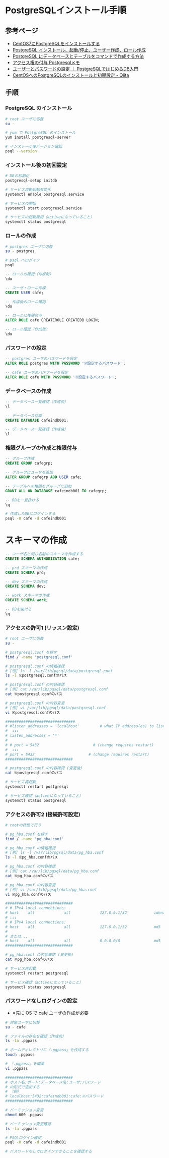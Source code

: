 # PostgreSQLインストール手順

## 参考ページ
- [CentOS7にPostgreSQLをインストールする](https://qiita.com/jinnai73/items/af58bdac6fca869933c7)
- [PostgreSQL インストール、起動/停止、ユーザー作成、ロール作成](https://qiita.com/tomsyoya/items/d09652ad2977d70c5e43)
- [PostgreSQL にデータベースとテーブルをコマンドで作成する方法](https://www.webolve.com/basic/sql/create-db-and-table-postgresql/)
- [アクセス権の付与 Postgresqlメモ](http://www.cgis.biz/others/postgresql/18/)
- [ユーザーとパスワードの設定 ｜ PostgreSQLではじめるDB入門](http://db-study.com/archives/121)
- [CentOSへのPostgreSQLのインストールと初期設定 \- Qiita](https://qiita.com/9ryuuuuu/items/9bc80396cbd6b4b2fc95)

## 手順

### PostgreSQL のインストール

```bash
# root ユーザに切替
su -

# yum で PostgreSQL のインストール
yum install postgresql-server

# インストール後バージョン確認
psql --version
```


### インストール後の初回設定

```bash
# DBの初期化
postgresql-setup initdb

# サービス自動起動有効化
systemctl enable postgresql.service

# サービスの開始
systemctl start postgresql.service

# サービスの起動確認（activeになっていること）
systemctl status postgresql
```


### ロールの作成

```bash
# postgres ユーザに切替
su - postgres

# psql へログイン
psql
```

```sql
-- ロールの確認（作成前）
\du

-- ユーザ・ロール作成
CREATE USER cafe;

-- 作成後のロール確認
\du

-- ロールに権限付与
ALTER ROLE cafe CREATEROLE CREATEDB LOGIN;

-- ロール確認（作成後）
\du
```


### パスワードの設定

```sql
-- postgres ユーザのパスワードを設定
ALTER ROLE postgres WITH PASSWORD '※設定するパスワード';

-- cafe ユーザのパスワードを設定
ALTER ROLE cafe WITH PASSWORD '※設定するパスワード';
```


### データベースの作成

```sql
-- データベース一覧確認（作成前）
\l

-- データベース作成
CREATE DATABASE cafeindb001;

-- データベース一覧確認（作成後）
\l
```


### 権限グループの作成と権限付与

```sql
-- グループ作成
CREATE GROUP cafegrp;

-- グループにユーザを追加
ALTER GROUP cafegrp ADD USER cafe;

-- テーブルへの権限をグループに追加
GRANT ALL ON DATABASE cafeindb001 TO cafegrp;

-- DBを一旦抜ける
\q
```

```bash
# 作成したDBにログインする
psql -U cafe -d cafeindb001
```


# スキーマの作成

```sql
-- ユーザ名と同じ名前のスキーマを作成する
CREATE SCHEMA AUTHORIZATION cafe;

-- prd スキーマの作成
CREATE SCHEMA prd;

-- dev スキーマの作成
CREATE SCHEMA dev;

-- work スキーマの作成
CREATE SCHEMA work;

-- DBを抜ける
\q
```


### アクセスの許可1 (リッスン設定)

```bash
# root ユーザに切替
su -

# postgresql.conf を探す
find / -name 'postgresql.conf'

# postgresql.conf の情報確認
# [例] ls -l /var/lib/pgsql/data/postgresql.conf
ls -l ※postgresql.confのパス

# postgresql.conf の内容確認
# [例] cat /var/lib/pgsql/data/postgresql.conf
cat ※postgresql.confのパス

# postgresql.conf の内容変更
# [例] vi /var/lib/pgsql/data/postgresql.conf
vi ※postgresql.confのパス

###############################
# #listen_addresses = 'localhost'         # what IP address(es) to listen on;
#  ↓↓↓
# listen_addresses = '*'
#
# # port = 5432                        # (change requires restart)
#  ↓↓↓
# port = 5432                        # (change requires restart)
##############################

# postgresql.conf の内容確認 (変更後)
cat ※postgresql.confのパス

# サービス再起動
systemctl restart postgresql

# サービス確認（activeになっていること）
systemctl status postgresql
```

### アクセスの許可2 (接続許可設定)

```bash
# rootの状態で行う

# pg_hba.conf を探す
find / -name 'pg_hba.conf'

# pg_hba.conf の情報確認
# [例] ls -l /var/lib/pgsql/data/pg_hba.conf
ls -l ※pg_hba.confのパス

# pg_hba.conf の内容確認
# [例] cat /var/lib/pgsql/data/pg_hba.conf
cat ※pg_hba.confのパス

# pg_hba.conf の内容変更
# [例] vi /var/lib/pgsql/data/pg_hba.conf
vi ※pg_hba.confのパス

##############################
# # IPv4 local connections:
# host    all             all             127.0.0.1/32            ident
# ↓↓↓
# # IPv4 local connections:
# host    all             all             127.0.0.1/32            md5
#
# または...
# host    all             all             0.0.0.0/0               md5
##############################

# pg_hba.conf の内容確認 (変更後)
cat ※pg_hba.confのパス

# サービス再起動
systemctl restart postgresql

# サービス確認（activeになっていること）
systemctl status postgresql
```


### パスワードなしログインの設定

- ※先に OS で cafe ユーザの作成が必要

```bash
# 対象ユーザに切替
su - cafe

# ファイルの存在を確認（作成前）
ls -la .pgpass

# ホームディレクトリに「.pgpass」を作成する
touch .pgpass

# 「.pgpass」を編集
vi .pgpass

##############################
# ホスト名:ポート:データベース名:ユーザ:パスワード
# の形式で追加する
# （例）
# localhost:5432:cafeindb001:cafe:※パスワード
##############################

# パーミッション変更
chmod 600 .pgpass

# パーミッション変更確認
ls -la .pgpass

# PSQLログイン確認
psql -U cafe -d cafeindb001

# パスワードなしでログインできることを確認する
```

